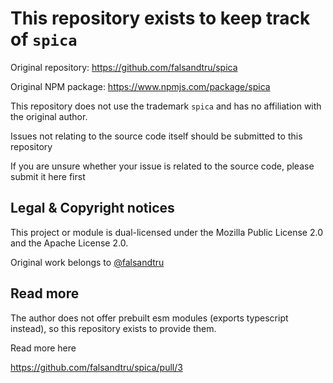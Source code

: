 # This repository exists to keep track of `spica`

Original repository: <https://github.com/falsandtru/spica>

Original NPM package: <https://www.npmjs.com/package/spica>

This repository does not use the trademark `spica` and has no affiliation with the original author.

Issues not relating to the source code itself should be submitted to this repository

If you are unsure whether your issue is related to the source code, please submit it here first

## Legal & Copyright notices

This project or module is dual-licensed under the Mozilla Public License 2.0 and the Apache License 2.0.

Original work belongs to [@falsandtru](https://github.com/falsandtru)

## Read more

The author does not offer prebuilt esm modules (exports typescript instead), so this repository exists to provide them.

Read more here

<https://github.com/falsandtru/spica/pull/3>
